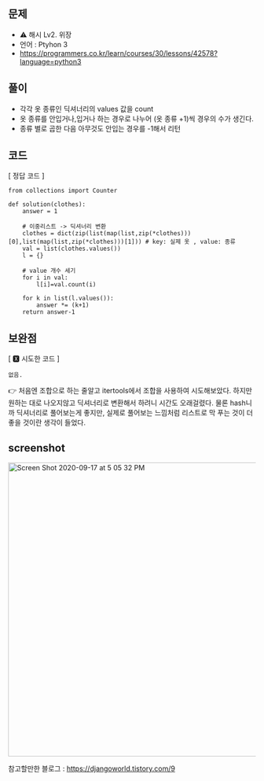 ## 문제
- ⚠️ 해시 Lv2. 위장
- 언어 : Ptyhon 3
- https://programmers.co.kr/learn/courses/30/lessons/42578?language=python3


## 풀이
- 각각 옷 종류인 딕셔너리의 values 값을 count
- 옷 종류를 안입거나,입거나 하는 경우로 나누어 (옷 종류 +1)씩 경우의 수가 생긴다.
- 종류 별로 곱한 다음 아무것도 안입는 경우를 -1해서 리턴

## 코드

[ 정답 코드 ]
```
from collections import Counter

def solution(clothes):
    answer = 1
    
    # 이중리스트 -> 딕셔너리 변환
    clothes = dict(zip(list(map(list,zip(*clothes)))[0],list(map(list,zip(*clothes)))[1])) # key: 실제 옷 , value: 종류
    val = list(clothes.values())
    l = {}

    # value 개수 세기
    for i in val:
        l[i]=val.count(i)
        
    for k in list(l.values()):
        answer *= (k+1)
    return answer-1
```

## 보완점

[ 🆇 시도한 코드 ]
```
없음.
```
👉 처음엔 조합으로 하는 줄알고 itertools에서 조합을 사용하여 시도해보았다. 하지만 원하는 대로 나오지않고 딕셔너리로 변환해서 하려니 시간도 오래걸렸다. 물론 hash니까 딕셔너리로 풀어보는게 좋지만, 실제로 풀어보는 느낌처럼 리스트로 막 푸는 것이 더 좋을 것이란 생각이 들었다.


## screenshot

<img width="598" alt="Screen Shot 2020-09-17 at 5 05 32 PM" src="https://user-images.githubusercontent.com/35520314/93438698-9f8b9100-f908-11ea-8ccf-afd6e226edfa.png">

참고할만한 블로그 : https://djangoworld.tistory.com/9
